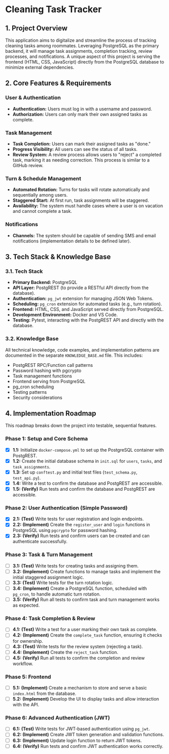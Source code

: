 # Cleaning Task Tracker

## 1. Project Overview

This application aims to digitalize and streamline the process of tracking cleaning tasks among roommates. Leveraging PostgreSQL as the primary backend, it will manage task assignments, completion tracking, review processes, and notifications. A unique aspect of this project is serving the frontend (HTML, CSS, JavaScript) directly from the PostgreSQL database to minimize external dependencies.

## 2. Core Features & Requirements

### User & Authentication
- **Authentication:** Users must log in with a username and password.
- **Authorization:** Users can only mark their own assigned tasks as complete.

### Task Management
- **Task Completion:** Users can mark their assigned tasks as "done."
- **Progress Visibility:** All users can see the status of all tasks.
- **Review System:** A review process allows users to "reject" a completed task, marking it as needing correction. This process is similar to a GitHub review.

### Turn & Schedule Management
- **Automated Rotation:** Turns for tasks will rotate automatically and sequentially among users.
- **Staggered Start:** At first run, task assignments will be staggered.
- **Availability:** The system must handle cases where a user is on vacation and cannot complete a task.

### Notifications
- **Channels:** The system should be capable of sending SMS and email notifications (implementation details to be defined later).

## 3. Tech Stack & Knowledge Base

### 3.1. Tech Stack

- **Primary Backend:** PostgreSQL
- **API Layer:** PostgREST (to provide a RESTful API directly from the database).
- **Authentication:** `pg_jwt` extension for managing JSON Web Tokens.
- **Scheduling:** `pg_cron` extension for automated tasks (e.g., turn rotation).
- **Frontend:** HTML, CSS, and JavaScript served directly from PostgreSQL.
- **Development Environment:** Docker and VS Code.
- **Testing:** Pytest, interacting with the PostgREST API and directly with the database.

### 3.2. Knowledge Base

All technical knowledge, code examples, and implementation patterns are documented in the separate `KNOWLEDGE_BASE.md` file. This includes:

- PostgREST RPC/Function call patterns
- Password hashing with pgcrypto
- Task management functions
- Frontend serving from PostgreSQL
- pg_cron scheduling
- Testing patterns
- Security considerations

## 4. Implementation Roadmap

This roadmap breaks down the project into testable, sequential features.

### Phase 1: Setup and Core Schema
- [x] **1.1:** Initialize `docker-compose.yml` to set up the PostgreSQL container with PostgREST.
- [x] **1.2:** Create the initial database schema in `init.sql` for `users`, `tasks`, and `task_assignments`.
- [x] **1.3:** Set up `conftest.py` and initial test files (`test_schema.py`, `test_api.py`).
- [x] **1.4:** Write a test to confirm the database and PostgREST are accessible.
- [x] **1.5:** **(Verify)** Run tests and confirm the database and PostgREST are accessible.

### Phase 2: User Authentication (Simple Password)
- [x] **2.1:** **(Test)** Write tests for user registration and login endpoints.
- [x] **2.2:** **(Implement)** Create the `register_user` and `login` functions in PostgreSQL using `pgcrypto` for password hashing.
- [x] **2.3:** **(Verify)** Run tests and confirm users can be created and can authenticate successfully.

### Phase 3: Task & Turn Management
- [ ] **3.1:** **(Test)** Write tests for creating tasks and assigning them.
- [ ] **3.2:** **(Implement)** Create functions to manage tasks and implement the initial staggered assignment logic.
- [ ] **3.3:** **(Test)** Write tests for the turn rotation logic.
- [ ] **3.4:** **(Implement)** Create a PostgreSQL function, scheduled with `pg_cron`, to handle automatic turn rotation.
- [ ] **3.5:** **(Verify)** Run all tests to confirm task and turn management works as expected.

### Phase 4: Task Completion & Review
- [ ] **4.1:** **(Test)** Write a test for a user marking their own task as complete.
- [ ] **4.2:** **(Implement)** Create the `complete_task` function, ensuring it checks for ownership.
- [ ] **4.3:** **(Test)** Write tests for the review system (rejecting a task).
- [ ] **4.4:** **(Implement)** Create the `reject_task` function.
- [ ] **4.5:** **(Verify)** Run all tests to confirm the completion and review workflow.

### Phase 5: Frontend
- [ ] **5.1:** **(Implement)** Create a mechanism to store and serve a basic `index.html` from the database.
- [ ] **5.2:** **(Implement)** Develop the UI to display tasks and allow interaction with the API.

### Phase 6: Advanced Authentication (JWT)
- [ ] **6.1:** **(Test)** Write tests for JWT-based authentication using `pg_jwt`.
- [ ] **6.2:** **(Implement)** Create JWT token generation and validation functions.
- [ ] **6.3:** **(Implement)** Update login function to return JWT tokens.
- [ ] **6.4:** **(Verify)** Run tests and confirm JWT authentication works correctly.